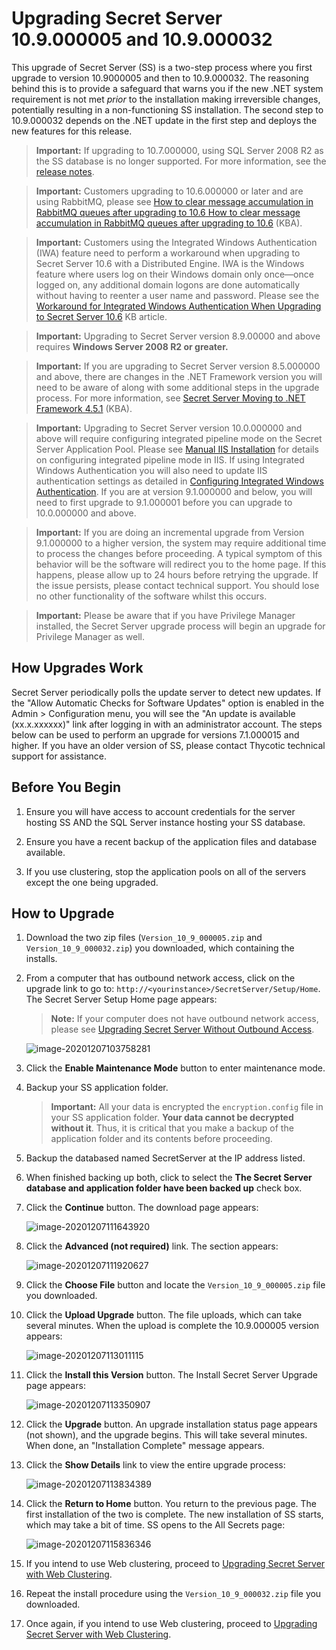 [title]: # (Upgrading Secret Server)
[tags]: # (Setup, Upgrade)
[priority]: # (1000)

# Upgrading Secret Server 10.9.000005 and 10.9.000032

This upgrade of Secret Server (SS) is a two-step process where you first upgrade to version 10.9000005 and then to 10.9.000032. The reasoning behind this is to provide a safeguard that warns you if the new .NET system requirement is not met *prior* to the installation making irreversible changes, potentially resulting in a non-functioning SS installation. The second step to 10.9.000032 depends on the .NET update in the first step and deploys the new features for this release.

> **Important:** If upgrading to 10.7.000000, using SQL Server 2008 R2 as the SS database is no longer supported. For more information, see the [release notes](../../../release-notes/index.md).

> **Important:** Customers upgrading to 10.6.000000 or later and are using RabbitMQ, please see [How to clear message accumulation in RabbitMQ queues after upgrading to 10.6](https://thycotic.force.com/support/s/article/How-to-clear-message-accumulation-in-RabbitMQ-queues-after-upgrading-to-10-6)[ How to clear message accumulation in RabbitMQ queues after upgrading to 10.6](https://thycotic.force.com/support/s/article/How-to-clear-message-accumulation-in-RabbitMQ-queues-after-upgrading-to-10-6) (KBA).

> **Important:** Customers using the Integrated Windows Authentication (IWA) feature  need to perform a workaround when upgrading to Secret Server 10.6 with a Distributed Engine. IWA is the Windows feature where users log on their Windows domain only once—once logged on, any additional domain logons  are done automatically without having to reenter a user name and  password. Please see the [Workaround for Integrated Windows Authentication When Upgrading to Secret Server 10.6](https://thycotic.force.com/support/s/article/SS-CFG-EXT-Workaround-IWA-10-6) KB article.

> **Important:** Upgrading to Secret Server version 8.9.00000 and above requires **Windows Server 2008 R2 or greater.** 

> **Important:** If you are upgrading to Secret Server version 8.5.000000 and above, there  are changes in the .NET Framework version you will need to be aware of  along with some additional steps in the upgrade process. For more  information, see [Secret Server Moving to .NET Framework 4.5.1](https://thycotic.force.com/support/s/article/Secret-Server-Moving-to-NET-Framework-4-5-1) (KBA).

> **Important:** Upgrading to Secret Server version 10.0.000000 and above will require configuring integrated pipeline mode on the Secret Server Application Pool. Please  see [Manual IIS Installation](http://updates.thycotic.net/link.ashx?IisPiplineIntegratedKnowledgeBase) for details on configuring integrated pipeline mode in IIS. If using  Integrated Windows Authentication you will also need to update IIS  authentication settings as detailed in [Configuring Integrated Windows Authentication](../../../authentication/integrated-windows-authentication/configuring-iwa/index.md). If you are at version 9.1.000000 and below, you will need to first  upgrade to 9.1.000001 before you can upgrade to 10.0.000000 and above.

> **Important:** If you are doing an incremental upgrade from Version 9.1.000000 to a  higher version, the system may require additional time to process the  changes before proceeding. A typical symptom of this behavior will be  the software will redirect you to the home page. If this happens, please allow up to 24 hours before retrying the upgrade. If the issue  persists, please contact technical support. You should lose no other  functionality of the software whilst this occurs.

> **Important:** Please be aware that if you have Privilege Manager installed, the  Secret Server upgrade process will begin an upgrade for Privilege  Manager as well. 

## How Upgrades Work 

Secret Server periodically polls the update server to detect new updates. If the "Allow Automatic Checks for Software Updates" option is enabled in the Admin \> Configuration menu, you will see the "An update is available (xx.x.xxxxxx)" link after logging in with an administrator account.  The steps below can be used to  perform an upgrade for versions 7.1.000015 and higher. If you have an  older version of SS, please contact Thycotic technical  support for assistance. 

## Before You Begin

1. Ensure you will have access to account credentials for the server hosting SS AND the SQL Server instance hosting your SS database.

1. Ensure you have a recent backup of the application files and database available.

3. If you use clustering, stop the application pools on all of the servers except the one being upgraded.

## How to Upgrade

1. Download the two zip files (`Version_10_9_000005.zip` and `Version_10_9_000032.zip`) you downloaded, which containing the installs.

1. From a computer that has outbound network access, click on the upgrade link to go to: `http://<yourinstance>/SecretServer/Setup/Home`. The Secret Server Setup Home page appears:

   > **Note:** If your computer does not have outbound network access, please see [Upgrading Secret Server Without Outbound Access](../upgrading-without-outbound-access/index.md).

   ![image-20201207103758281](images/image-20201207103758281.png)

1. Click the **Enable Maintenance Mode** button to enter maintenance mode.
   
1. Backup your SS application folder.
   
   > **Important:** All your data is encrypted the `encryption.config` file in your SS application folder. **Your data cannot be decrypted without it**. Thus, it is critical that you make a backup of the application folder and its contents before proceeding.
   
1. Backup the databased named SecretServer at the IP address listed.
   
1. When finished backing up both, click to select the **The Secret Server database and application folder have been backed up** check box. 
   
1. Click the **Continue** button. The download page appears:
   
   ![image-20201207111643920](images/image-20201207111643920.png)
   
1. Click the **Advanced (not required)** link. The section appears:
   
   ![image-20201207111920627](images/image-20201207111920627.png)
   
1. Click the **Choose File** button and locate the `Version_10_9_000005.zip` file you downloaded.
   
1. Click the **Upload Upgrade** button. The file uploads, which can take several minutes. When the upload is complete the 10.9.000005 version appears:
   
   ![image-20201207113011115](images/image-20201207113011115.png)
   
1. Click the **Install this Version** button. The Install Secret Server Upgrade page appears:

    ![image-20201207113350907](images/image-20201207113350907.png)

1. Click the **Upgrade** button. An upgrade installation status page appears (not shown), and the upgrade begins. This will take several minutes. When done, an "Installation Complete" message appears.

1. Click the **Show Details** link to view the entire upgrade process:

    ![image-20201207113834389](images/image-20201207113834389.png)

1. Click the **Return to Home** button. You return to the previous page. The first installation of the two is complete. The new installation of SS starts, which may take a bit of time. SS opens to the All Secrets page:

    ![image-20201207115836346](images/image-20201207115836346.png)

1. If you intend to use Web clustering, proceed to [Upgrading Secret Server with Web Clustering](../upgrading-with-web-clustering/index.md).

1. Repeat the install procedure using the `Version_10_9_000032.zip` file you downloaded. 

1. Once again, if you intend to use Web clustering, proceed to [Upgrading Secret Server with Web Clustering](../upgrading-with-web-clustering/index.md).
